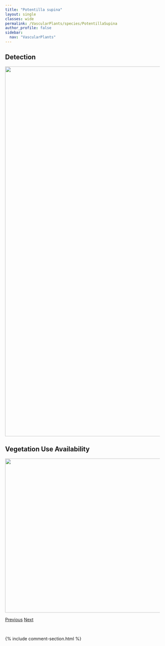 ```yaml
---
title: "Potentilla supina"
layout: single
classes: wide
permalink: /VascularPlants/species/PotentillaSupina
author_profile: false
sidebar:
  nav: "VascularPlants"
---
```


<h2>Detection</h2>

<a href="https://drive.google.com/uc?export=view&id=1afBjPXlKMgSZ0xx0RzIP1T9ILoh4gRuc">
<img src="https://drive.google.com/uc?export=view&id=1afBjPXlKMgSZ0xx0RzIP1T9ILoh4gRuc" height = "1200" width = "800">
</a>


<h2>Vegetation Use Availability</h2>

<a href="https://drive.google.com/uc?export=view&id=1OisGnaO3vg2d4yvjNGkkoyq65M4_HvTY">
<img src="https://drive.google.com/uc?export=view&id=1OisGnaO3vg2d4yvjNGkkoyq65M4_HvTY" height = "500" width = "1000">
</a>


<a href="/DevelopmentWebsite/VascularPlants/species/PotentillaSubvahliana" class="pagination--pager" title="Potentilla subvahliana">Previous</a> <a href="/DevelopmentWebsite/VascularPlants/species/PrimulaConjugens" class="pagination--pager" title="Primula conjugens">Next</a>

<p>&nbsp;</p>

{% include comment-section.html %}
